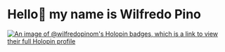 
# Hello👋 my name is Wilfredo Pino



<!--
**wilfredopinom/wilfredopinom** is a ✨ _special_ ✨ repository because its `README.md` (this file) appears on your GitHub profile.

Here are some ideas to get you started:

- 🔭 I’m currently working on ...
- 🌱 I’m currently learning ...
- 👯 I’m looking to collaborate on ...
- 🤔 I’m looking for help with ...
- 💬 Ask me about ...
- 📫 How to reach me: ...
- 😄 Pronouns: ...
- ⚡ Fun fact: ...
-->
[![An image of @wilfredopinom's Holopin badges, which is a link to view their full Holopin profile](https://holopin.me/wilfredopinom)](https://holopin.io/@wilfredopinom)
